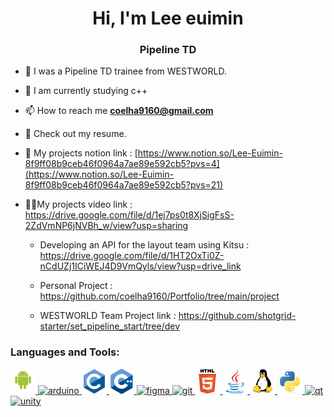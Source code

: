 <h1 align="center">Hi, I'm Lee euimin</h1>
<h3 align="center">Pipeline TD</h3>

- 🔭 I was a Pipeline TD trainee from WESTWORLD.

- 🌱 I am currently studying c++

- 📫 How to reach me **[coelha9160@gmail.com](mailto:coelha9160@gmail.com)**

- 📙 Check out my resume.

- 📖 My projects notion link : [https://www.notion.so/Lee-Euimin-8f9ff08b9ceb46f0964a7ae89e592cb5?pvs=4](https://www.notion.so/Lee-Euimin-8f9ff08b9ceb46f0964a7ae89e592cb5?pvs=21)

- 👨‍💻My projects video link : https://drive.google.com/file/d/1ej7ps0t8XjSigFsS-2ZdVmNP6jNVBh_w/view?usp=sharing

    - Developing an API for the layout team using Kitsu : https://drive.google.com/file/d/1HT2OxTi0Z-nCdUZj1ICiWEJ4D9VmQyls/view?usp=drive_link

    - Personal Project : https://github.com/coelha9160/Portfolio/tree/main/project
    
    - WESTWORLD Team Project link : https://github.com/shotgrid-starter/set_pipeline_start/tree/dev


<p align="left">
</p>

<h3 align="left">Languages and Tools:</h3>
<p align="left"> <a href="https://developer.android.com" target="_blank" rel="noreferrer"> <img src="https://raw.githubusercontent.com/devicons/devicon/master/icons/android/android-original-wordmark.svg" alt="android" width="40" height="40"/> </a> <a href="https://www.arduino.cc/" target="_blank" rel="noreferrer"> <img src="https://cdn.worldvectorlogo.com/logos/arduino-1.svg" alt="arduino" width="40" height="40"/> </a> <a href="https://www.cprogramming.com/" target="_blank" rel="noreferrer"> <img src="https://raw.githubusercontent.com/devicons/devicon/master/icons/c/c-original.svg" alt="c" width="40" height="40"/> </a> <a href="https://www.w3schools.com/cpp/" target="_blank" rel="noreferrer"> <img src="https://raw.githubusercontent.com/devicons/devicon/master/icons/cplusplus/cplusplus-original.svg" alt="cplusplus" width="40" height="40"/> </a> <a href="https://www.figma.com/" target="_blank" rel="noreferrer"> <img src="https://www.vectorlogo.zone/logos/figma/figma-icon.svg" alt="figma" width="40" height="40"/> </a> <a href="https://git-scm.com/" target="_blank" rel="noreferrer"> <img src="https://www.vectorlogo.zone/logos/git-scm/git-scm-icon.svg" alt="git" width="40" height="40"/> </a> <a href="https://www.w3.org/html/" target="_blank" rel="noreferrer"> <img src="https://raw.githubusercontent.com/devicons/devicon/master/icons/html5/html5-original-wordmark.svg" alt="html5" width="40" height="40"/> </a> <a href="https://www.java.com" target="_blank" rel="noreferrer"> <img src="https://raw.githubusercontent.com/devicons/devicon/master/icons/java/java-original.svg" alt="java" width="40" height="40"/> </a> <a href="https://www.linux.org/" target="_blank" rel="noreferrer"> <img src="https://raw.githubusercontent.com/devicons/devicon/master/icons/linux/linux-original.svg" alt="linux" width="40" height="40"/> </a> <a href="https://www.python.org" target="_blank" rel="noreferrer"> <img src="https://raw.githubusercontent.com/devicons/devicon/master/icons/python/python-original.svg" alt="python" width="40" height="40"/> </a> <a href="https://www.qt.io/" target="_blank" rel="noreferrer"> <img src="https://upload.wikimedia.org/wikipedia/commons/0/0b/Qt_logo_2016.svg" alt="qt" width="40" height="40"/> </a> <a href="https://unity.com/" target="_blank" rel="noreferrer"> <img src="https://www.vectorlogo.zone/logos/unity3d/unity3d-icon.svg" alt="unity" width="40" height="40"/> </a> </p>

